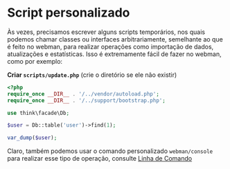 # Script personalizado

Às vezes, precisamos escrever alguns scripts temporários, nos quais podemos chamar classes ou interfaces arbitrariamente, semelhante ao que é feito no webman, para realizar operações como importação de dados, atualizações e estatísticas. Isso é extremamente fácil de fazer no webman, como por exemplo:

**Criar `scripts/update.php`** (crie o diretório se ele não existir)
```php
<?php
require_once __DIR__ . '/../vendor/autoload.php';
require_once __DIR__ . '/../support/bootstrap.php';

use think\facade\Db;

$user = Db::table('user')->find(1);

var_dump($user);
```

Claro, também podemos usar o comando personalizado `webman/console` para realizar esse tipo de operação, consulte [Linha de Comando](../plugin/console.md)
